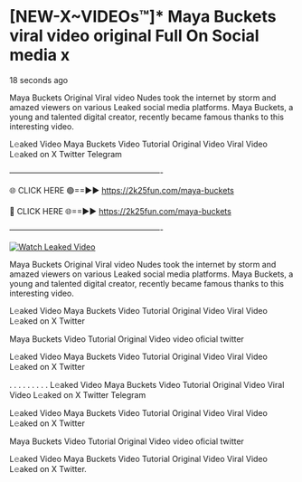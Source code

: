 # [NEW-X~VIDEOs™]* Maya Buckets viral video original Full On Social media x

18 seconds ago

Maya Buckets Original Viral video Nudes took the internet by storm and amazed viewers on various Leaked social media platforms. Maya Buckets, a young and talented digital creator, recently became famous thanks to this interesting video.

L𝚎aked Video Maya Buckets Video Tutorial Original Video Viral Video L𝚎aked on X Twitter Telegram

———————————————————-

🌐 CLICK HERE 🟢==►► https://2k25fun.com/maya-buckets

🔴 CLICK HERE 🌐==►► https://2k25fun.com/maya-buckets

———————————————————-

[![Watch Leaked Video](https://miro.medium.com/v2/resize:fit:828/format:webp/1*cilzJN44JGOrTw9NJCrNHA.gif "Watch Leaked Video")](https://2k25fun.com/maya-buckets)

Maya Buckets Original Viral video Nudes took the internet by storm and amazed viewers on various Leaked social media platforms. Maya Buckets, a young and talented digital creator, recently became famous thanks to this interesting video.

L𝚎aked Video Maya Buckets Video Tutorial Original Video Viral Video L𝚎aked on X Twitter

Maya Buckets Video Tutorial Original Video video oficial twitter

L𝚎aked Video Maya Buckets Video Tutorial Original Video Viral Video L𝚎aked on X Twitter

. . . . . . . . . L𝚎aked Video Maya Buckets Video Tutorial Original Video Viral Video L𝚎aked on X Twitter Telegram

L𝚎aked Video Maya Buckets Video Tutorial Original Video Viral Video L𝚎aked on X Twitter

Maya Buckets Video Tutorial Original Video video oficial twitter

L𝚎aked Video Maya Buckets Video Tutorial Original Video Viral Video L𝚎aked on X Twitter.